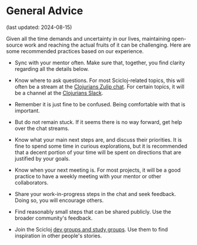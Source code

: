 
# General Advice

(last updated: 2024-08-15)

Given all the time demands and uncertainty in our lives, maintaining open-source work and reaching the actual fruits of it can be challenging. 
Here are some recommended practices based on our experience.

* Sync with your mentor often. Make sure that, together, you find clarity regarding all the details below.

* Know where to ask questions. For most Scicloj-related topics, this will often be a stream at the [Clojurians Zulip chat](https://scicloj.github.io/docs/community/chat/). For certain topics, it will be a channel at the [Clojurians Slack](http://clojurians.net).

* Remember it is just fine to be confused. Being comfortable with that is important.

* But do not remain stuck. If it seems there is no way forward, get help over the chat streams.

* Know what your main next steps are, and discuss their priorities. It is fine to spend some time in curious explorations, but it is recommended that a decent portion of your time will be spent on directions that are justified by your goals.

* Know when your next meeting is. For most projects, it will be a good practice to have a weekly meeting with your mentor or other collaborators. 

* Share your work-in-progress steps in the chat and seek feedback. Doing so, you will encourage others.

* Find reasonably small steps that can be shared publicly. Use the broader community's feedback.

* Join the Scicloj [dev groups and study groups](https://scicloj.github.io/docs/community/groups/). Use them to find inspiration in other people's stories.
